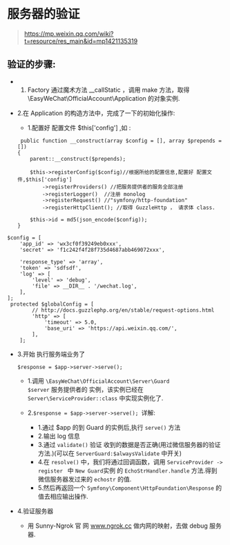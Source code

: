 # 服务器的验证

>https://mp.weixin.qq.com/wiki?t=resource/res_main&id=mp1421135319

## 验证的步骤:

* 1. Factory 通过魔术方法 __callStatic ，调用 make 方法，取得   \EasyWeChat\OfficialAccount\Application 的对象实例.

* 2.在 Application 的构造方法中，完成了一下的初始化操作:
	* 1.配置好 配置文件 $this['config'] ,如 :
	
	```
	 public function __construct(array $config = [], array $prepends = [])
    {
        parent::__construct($prepends);

        $this->registerConfig($config)//根据所给的配置信息,配置好 配置文件,$this['config']
            ->registerProviders() //把服务提供者的服务全部注册
            ->registerLogger()  //注册 monolog
            ->registerRequest() //"symfony/http-foundation"
            ->registerHttpClient(); //取得 GuzzleHttp ， 请求体 class.

        $this->id = md5(json_encode($config));
    }
	```
```
$config = [
    'app_id' => 'wx3cf0f39249eb0xxx',
    'secret' => 'f1c242f4f28f735d4687abb469072xxx',

    'response_type' => 'array',
    'token' => 'sdfsdf',
    'log' => [
        'level' => 'debug',
        'file' => __DIR__ . '/wechat.log',
    ],
];
 protected $globalConfig = [
        // http://docs.guzzlephp.org/en/stable/request-options.html
        'http' => [
            'timeout' => 5.0,
            'base_uri' => 'https://api.weixin.qq.com/',
        ],
    ];
```

* 3.开始 执行服务端业务了

	```
	$response = $app->server->serve();
	
	```

	* 1.调用 ``` \EasyWeChat\OfficialAccount\Server\Guard            $server ```
	 服务提供者的 实例，该实例已经在  ``` Server\ServiceProvider::class ``` 中实现实例化了.

	* 2.```$response = $app->server->serve(); ```详解:

		* 1.通过 $app 的到 Guard 的实例后,执行 ```serve()``` 方法
		* 2.输出 log 信息
		* 3.通过 ```validate()``` 验证 收到的数据是否正确(用过微信服务器的验证方法.)(可以在 ```ServerGuard:$alwaysValidate``` 中开关)
		* 4.在 ```resolve()``` 中，我们将通过回调函数，调用 ```ServiceProvider -> register ``` 中 ```New Guard```实例  的 ```EchoStrHandler.handle``` 方法.得到 微信服务器发过来的 ```echostr``` 的值.
		* 5.然后再返回一个 ```Symfony\Component\HttpFoundation\Response``` 的值去相应输出操作.

* 4.验证服务器
    * 用 Sunny-Ngrok   官 网 www.ngrok.cc 做内网的映射，去做 debug 服务器.





